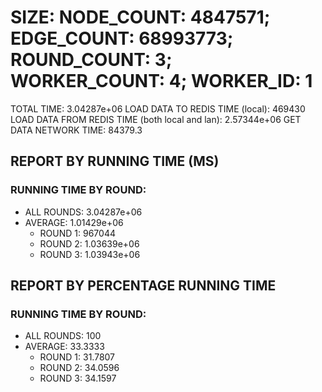 
# SIZE: NODE_COUNT: 4847571; EDGE_COUNT: 68993773; ROUND_COUNT: 3; WORKER_COUNT: 4; WORKER_ID: 1
 TOTAL TIME: 3.04287e+06
 LOAD DATA TO REDIS TIME (local): 469430
 LOAD DATA FROM REDIS TIME (both local and lan): 2.57344e+06
 GET DATA NETWORK TIME: 84379.3

## REPORT BY RUNNING TIME (MS)

 ### RUNNING TIME BY ROUND:

  + ALL ROUNDS: 3.04287e+06
  + AVERAGE: 1.01429e+06
     + ROUND 1: 967044
     + ROUND 2: 1.03639e+06
     + ROUND 3: 1.03943e+06

## REPORT BY PERCENTAGE RUNNING TIME

 ### RUNNING TIME BY ROUND:

  + ALL ROUNDS: 100
  + AVERAGE: 33.3333
     + ROUND 1: 31.7807
     + ROUND 2: 34.0596
     + ROUND 3: 34.1597

